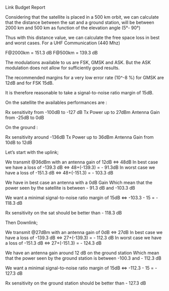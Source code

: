 Link Budget Report 

Considering that the satellite is placed in a 500 km orbit, we can calculate that the distance between the sat and a ground station, will be between 2000 km and 500 km as function of the elevation angle (5°- 90°)

Thus with this distance value, we can calculate the free space loss in best and worst cases. For a UHF Communication (440 Mhz) 

F@2000km = 151.3 dB 
F@500km   = 139.3 dB 

The modulations available to us are FSK, GMSK and ASK. But the ASK modulation does not allow for sufficiently good results. 

The recommended margins for a very low error rate (10^-8 %) for GMSK are 12dB and for FSK 15dB. 

It is therefore reasonable to take a signal-to-noise ratio margin of 15dB. 

On the satellite the availables performances are : 

Rx sensitivity from -100dB to -127 dB 
Tx Power up to 27dBm 
Antenna Gain from -25dB to 0dB 

On the ground : 

Rx sensitivity around -136dB
Tx Power up to 36dBm 
Antenna Gain from 10dB to 12dB 


Let’s start with the uplink; 

We transmit @36dBm with an antenna gain of 12dB ⇔ 48dB 
In best case we have a loss of -139.3 dB ⇔ 48+(-139.3) = - 91.3dB 
In worst case we have a loss of -151.3 dB ⇔ 48+(-151.3) = - 103.3 dB 

We have in best case an antenna with a 0dB Gain
Which mean that the power seen by the satellite is between - 91.3 dB and -103.3 dB 

We want a minimal signal-to-noise ratio margin of 15dB ⇔ -103.3 - 15 = - 118.3 dB 

Rx sensitivity on the sat should be better than - 118.3 dB 

Then Downlink; 

We transmit @27dBm with an antenna gain of 0dB ⇔ 27dB 
In best case we have a loss of -139.3 dB ⇔ 27+(-139.3) = - 112.3 dB 
In worst case we have a loss of -151.3 dB ⇔ 27+(-151.3) = - 124.3 dB 

We have an antenna gain around 12 dB on the ground station 
Which mean that the power seen by the ground station is between -100.3 and - 112.3 dB 

We want a minimal signal-to-noise ratio margin of 15dB ⇔ -112.3 - 15 = - 127.3 dB 

Rx sensitivity on the ground station should be better than - 127.3 dB 







